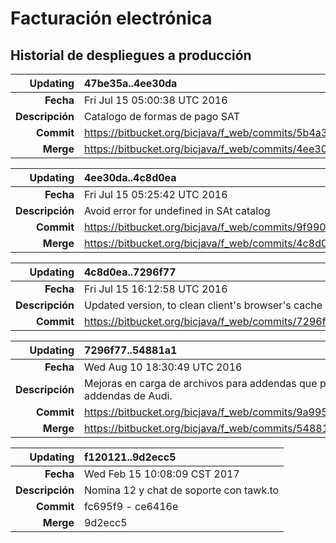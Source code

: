 # Facturación electrónica
## Historial de despliegues a producción

|Updating       |   47be35a..4ee30da
| -------------------------: | :---
|**Fecha**          |   Fri Jul 15 05:00:38 UTC 2016
|**Descripción**   |   Catalogo de formas de pago SAT
|**Commit**         |   https://bitbucket.org/bicjava/f_web/commits/5b4a33bbd0a188ea38aa8db82499c8cf394b71a5
|**Merge**         |   https://bitbucket.org/bicjava/f_web/commits/4ee30daba451d014c636504f130392eaa50a76a4


|Updating       |   4ee30da..4c8d0ea
| -------------------------: | :---
|**Fecha**          |   Fri Jul 15 05:25:42 UTC 2016
|**Descripción**   |   Avoid error for undefined in SAt catalog
|**Commit**         |   https://bitbucket.org/bicjava/f_web/commits/9f9909b1218db78fee593a41b515c92d09e0d2a3
|**Merge**         |   https://bitbucket.org/bicjava/f_web/commits/4c8d0ea7e31e9a6f9c7f05c3b0001436da1f6f0d


|Updating       |   4c8d0ea..7296f77
| -------------------------: | :---
|**Fecha**          |   Fri Jul 15 16:12:58 UTC 2016
|**Descripción**   |   Updated version, to clean client's browser's cache
|**Commit**         |   https://bitbucket.org/bicjava/f_web/commits/7296f77c4b5caf66520744ecb0dfe93674bb8da2


|Updating       |   7296f77..54881a1
| -------------------------: | :---
|**Fecha**          |   Wed Aug 10 18:30:49 UTC 2016
|**Descripción**   |   Mejoras en carga de archivos para addendas que permite la carga de orden de compra en addendas de Audi.
|**Commit**         |   https://bitbucket.org/bicjava/f_web/commits/9a995aef4f0bc3966c53536a6c59ea7f2e499455
|**Merge**         |   https://bitbucket.org/bicjava/f_web/commits/54881a1254fe7097fb20a5cf7bc2ca0ec9a58436


|Updating       |   f120121..9d2ecc5
| -------------------------: | :---
|**Fecha**          |   Wed Feb 15 10:08:09 CST 2017
|**Descripción**   |   Nomina 12 y chat de soporte con tawk.to
|**Commit**         |   fc695f9 - ce6416e
|**Merge**         |   9d2ecc5

